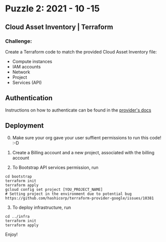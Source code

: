 # Puzzle 2: 2021 - 10 -15
## Cloud Asset Inventory | Terraform

### Challenge:

Create a Terraform code to match the provided Cloud Asset Inventory file:
- Compute instances
- IAM accounts
- Network
- Project
- Services (API)

## Authentication
Instructions on how to authenticate can be found in the [provider's docs](https://registry.terraform.io/providers/hashicorp/google/latest/docs/guides/provider_reference#authentication)

## Deployment
0. Make sure your org gave your user suffient permissions to run this code! :-D

1. Create a Billing account and a new project, associated with the billing account

2. To Bootstrap API services permission, run 
```
cd bootstrap 
terraform init
terraform apply
gcloud config set project [YOU_PROJECT_NAME]
# Setting project in the environment due to potential bug https://github.com/hashicorp/terraform-provider-google/issues/10381
```

3. To deploy infrastructure, run
```
cd ../infra
terraform init
terraform apply
```

Enjoy!